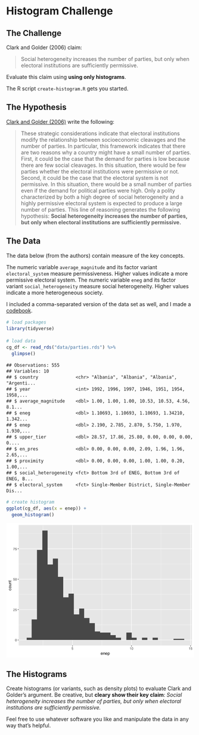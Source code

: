 Histogram Challenge
================

## The Challenge

Clark and Golder (2006) claim:

> Social heterogeneity increases the number of parties, but only when
> electoral institutions are sufficiently permissive.

Evaluate this claim using **using only histograms**.

The R script `create-histogram.R` gets you started.

## The Hypothesis

[Clark and Golder (2006)](http://mattgolder.com/files/research/cps2.pdf)
write the following:

> These strategic considerations indicate that electoral institutions
> modify the relationship between socioeconomic cleavages and the number
> of parties. In particular, this framework indicates that there are two
> reasons why a country might have a small number of parties. First, it
> could be the case that the demand for parties is low because there are
> few social cleavages. In this situation, there would be few parties
> whether the electoral institutions were permissive or not. Second, it
> could be the case that the electoral system is not permissive. In this
> situation, there would be a small number of parties even if the demand
> for political parties were high. Only a polity characterized by both a
> high degree of social heterogeneity and a highly permissive electoral
> system is expected to produce a large number of parties. This line of
> reasoning generates the following hypothesis: **Social heterogeneity
> increases the number of parties, but only when electoral institutions
> are sufficiently permissive.**

## The Data

The data below (from the authors) contain measure of the key concepts.

The numeric variable `average_magnitude` and its factor variant
`electoral_system` measure permissiveness. Higher values indicate a more
permissive electoral system. The numeric variable `eneg` and its factor
variant `social_heterogeneity` measure social heterogeneity. Higher
values indicate a more heterogeneous society.

I included a comma-separated version of the data set as well, and I made
a [codebook](https://pos5737.github.io/data/parties-codebook.html).

``` r
# load packages
library(tidyverse)

# load data
cg_df <- read_rds("data/parties.rds") %>%
  glimpse()
```

    ## Observations: 555
    ## Variables: 10
    ## $ country              <chr> "Albania", "Albania", "Albania", "Argenti...
    ## $ year                 <int> 1992, 1996, 1997, 1946, 1951, 1954, 1958,...
    ## $ average_magnitude    <dbl> 1.00, 1.00, 1.00, 10.53, 10.53, 4.56, 8.1...
    ## $ eneg                 <dbl> 1.10693, 1.10693, 1.10693, 1.34210, 1.342...
    ## $ enep                 <dbl> 2.190, 2.785, 2.870, 5.750, 1.970, 1.930,...
    ## $ upper_tier           <dbl> 28.57, 17.86, 25.80, 0.00, 0.00, 0.00, 0....
    ## $ en_pres              <dbl> 0.00, 0.00, 0.00, 2.09, 1.96, 1.96, 2.65,...
    ## $ proximity            <dbl> 0.00, 0.00, 0.00, 1.00, 1.00, 0.20, 1.00,...
    ## $ social_heterogeneity <fct> Bottom 3rd of ENEG, Bottom 3rd of ENEG, B...
    ## $ electoral_system     <fct> Single-Member District, Single-Member Dis...

``` r
# create histogram
ggplot(cg_df, aes(x = enep)) + 
  geom_histogram()
```

![](README_files/figure-gfm/unnamed-chunk-1-1.png)<!-- -->

## The Histograms

Create histograms (or variants, such as density plots) to evaluate Clark
and Golder’s argument. Be creative, but **cleary show their key claim**:
*Social heterogeneity increases the number of parties, but only when
electoral institutions are sufficiently permissive.*

Feel free to use whatever software you like and manipulate the data in
any way that’s helpful.
